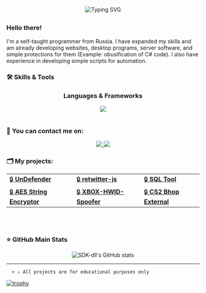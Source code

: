 <div align="center">
<img src="https://readme-typing-svg.demolab.com?font=Fira+Code&weight=700&duration=6000&pause=200&color=08C4DF&center=true&multiline=true&repeat=false&random=false&width=435&lines=%23include+%3Cabout.h%3E" alt="Typing SVG" />
</div>

##
 ### Hello there!
 I'm a self-taught programmer from Russia. I have expanded my skills and am already developing websites, desktop programs, server software, and simple protections for them (Example: obusification of C# code). I also have experience in developing simple scripts for automation.
 

<h3>🛠 Skills & Tools</h3>
<h3 align="center">Languages & Frameworks</h3>
<div align=center style="background-color: transparent;">
	<img src="https://skillicons.dev/icons?i=cpp,cs,python"/>
</div>


<br>
<h3>📧 You can contact me on:</h3>
<p align="center">
    <a href="https://t.me/sdk_dll">
        <img src="https://img.shields.io/badge/Telegram-0088cc?style=for-the-badge&logo=telegram&logoColor=white" />
    </a>
    <a href="https://discord.com/channels/@me">
        <img src="https://img.shields.io/badge/Discord-7289DA?style=for-the-badge&logo=discord&logoColor=white" />
    </a>
</p>

<h3>🗂 My projects:</h3>
<table align="center">
    <tr>
        <td><a href="https://github.com/sdk-dll/UnDefender">🔒 <b>UnDefender</b></a></td>
        <td><a href="https://github.com/sdk-dll/retwitter-js">🔒 <b>retwitter-js</b></a></td>
        <td><a href="https://github.com/sdk-dll/SQL-Tool">🔒 <b>SQL Tool</b></a></td>
    </tr>
    <tr>
        <td><a href="https://github.com/sdk-dll/AES-String-Encryptor">🔒 <b>AES String Encryptor</b></a></td>
        <td><a href="https://github.com/sdk-dll/XBOX-HWID-Spoofer">🔒 <b>XBOX-HWID-Spoofer</b></a></td>
        <td><a href="https://github.com/sdk-dll/cs2-bhop-external">🔒 <b>CS2 Bhop External</b></a></td>
    </tr>
</table>

<br>
<br>
<h3>⭐ GitHub Main Stats</h3>
<p align="center">
    <img src="https://github-readme-stats-git-masterrstaa-rickstaa.vercel.app/api?username=sdk-dll&show_icons=true&theme=dark&title_color=C2FFC7&icon_color=CB9DF0&text_color=ffffff&bg_color=000000" alt="SDK-dll's GitHub stats" />
</p>

---

```  > ⚠️ All projects are for educational purposes only```

[![trophy](https://github-profile-trophy.vercel.app/?username=sdk-dll&theme=juicyfresh&no-bg=true)](https://github.com/sdk-dll/)
